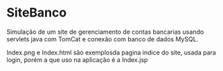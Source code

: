 # SiteBanco
Simulação de um site de gerenciamento de contas bancarias usando servlets java com TomCat e conexão com banco de dados MySQL.

Index.png e Index.html são exemplosda pagina indice do site, usada para login, porém a que uso na aplicação é a Index.jsp
